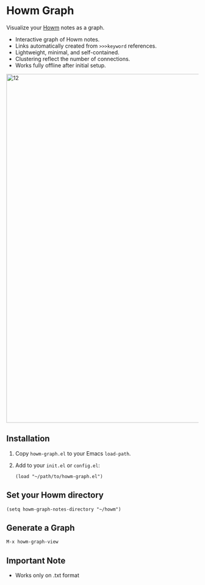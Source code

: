 # Howm Graph 

Visualize your [Howm](https://github.com/kaorahi/howm) notes as a graph.

- Interactive graph of Howm notes.
- Links automatically created from `>>>keyword` references.
- Lightweight, minimal, and self-contained.
- Clustering reflect the number of connections.
- Works fully offline after initial setup.

<img width="1784" height="914" alt="12" src="https://github.com/user-attachments/assets/e6830d57-2777-4a36-9239-b033ed7727d4" />



## Installation

1. Copy `howm-graph.el` to your Emacs `load-path`.  
2. Add to your `init.el` or `config.el`:

   ```elisp
   (load "~/path/to/howm-graph.el")

## Set your Howm directory 

```(setq howm-graph-notes-directory "~/howm") ```

## Generate a Graph

```M-x howm-graph-view```

## Important Note

- Works only on .txt format
